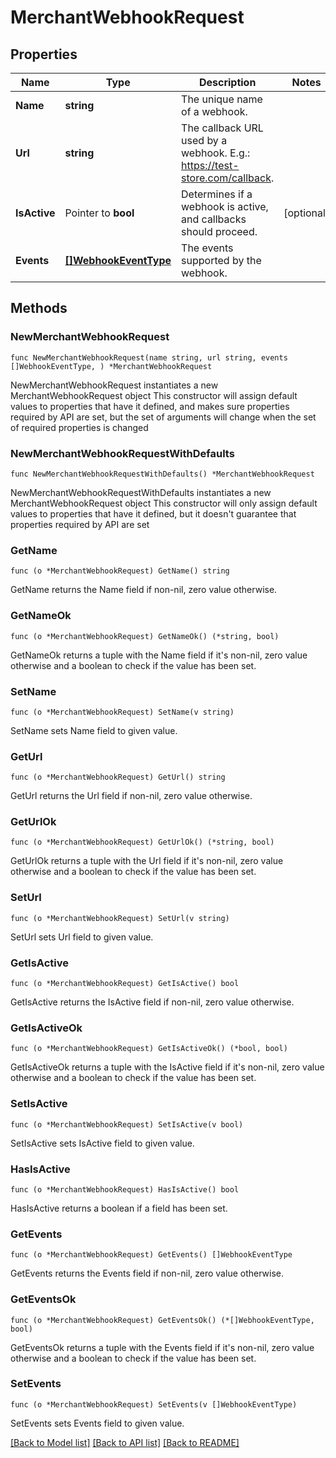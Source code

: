 # MerchantWebhookRequest

## Properties

Name | Type | Description | Notes
------------ | ------------- | ------------- | -------------
**Name** | **string** | The unique name of a webhook. | 
**Url** | **string** | The callback URL used by a webhook. E.g.: https://test-store.com/callback. | 
**IsActive** | Pointer to **bool** | Determines if a webhook is active, and callbacks should proceed. | [optional] 
**Events** | [**[]WebhookEventType**](WebhookEventType.md) | The events supported by the webhook. | 

## Methods

### NewMerchantWebhookRequest

`func NewMerchantWebhookRequest(name string, url string, events []WebhookEventType, ) *MerchantWebhookRequest`

NewMerchantWebhookRequest instantiates a new MerchantWebhookRequest object
This constructor will assign default values to properties that have it defined,
and makes sure properties required by API are set, but the set of arguments
will change when the set of required properties is changed

### NewMerchantWebhookRequestWithDefaults

`func NewMerchantWebhookRequestWithDefaults() *MerchantWebhookRequest`

NewMerchantWebhookRequestWithDefaults instantiates a new MerchantWebhookRequest object
This constructor will only assign default values to properties that have it defined,
but it doesn't guarantee that properties required by API are set

### GetName

`func (o *MerchantWebhookRequest) GetName() string`

GetName returns the Name field if non-nil, zero value otherwise.

### GetNameOk

`func (o *MerchantWebhookRequest) GetNameOk() (*string, bool)`

GetNameOk returns a tuple with the Name field if it's non-nil, zero value otherwise
and a boolean to check if the value has been set.

### SetName

`func (o *MerchantWebhookRequest) SetName(v string)`

SetName sets Name field to given value.


### GetUrl

`func (o *MerchantWebhookRequest) GetUrl() string`

GetUrl returns the Url field if non-nil, zero value otherwise.

### GetUrlOk

`func (o *MerchantWebhookRequest) GetUrlOk() (*string, bool)`

GetUrlOk returns a tuple with the Url field if it's non-nil, zero value otherwise
and a boolean to check if the value has been set.

### SetUrl

`func (o *MerchantWebhookRequest) SetUrl(v string)`

SetUrl sets Url field to given value.


### GetIsActive

`func (o *MerchantWebhookRequest) GetIsActive() bool`

GetIsActive returns the IsActive field if non-nil, zero value otherwise.

### GetIsActiveOk

`func (o *MerchantWebhookRequest) GetIsActiveOk() (*bool, bool)`

GetIsActiveOk returns a tuple with the IsActive field if it's non-nil, zero value otherwise
and a boolean to check if the value has been set.

### SetIsActive

`func (o *MerchantWebhookRequest) SetIsActive(v bool)`

SetIsActive sets IsActive field to given value.

### HasIsActive

`func (o *MerchantWebhookRequest) HasIsActive() bool`

HasIsActive returns a boolean if a field has been set.

### GetEvents

`func (o *MerchantWebhookRequest) GetEvents() []WebhookEventType`

GetEvents returns the Events field if non-nil, zero value otherwise.

### GetEventsOk

`func (o *MerchantWebhookRequest) GetEventsOk() (*[]WebhookEventType, bool)`

GetEventsOk returns a tuple with the Events field if it's non-nil, zero value otherwise
and a boolean to check if the value has been set.

### SetEvents

`func (o *MerchantWebhookRequest) SetEvents(v []WebhookEventType)`

SetEvents sets Events field to given value.



[[Back to Model list]](../README.md#documentation-for-models) [[Back to API list]](../README.md#documentation-for-api-endpoints) [[Back to README]](../README.md)


